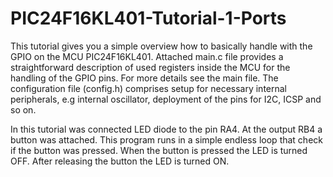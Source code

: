 # PIC24F16KL401-Tutorial-1-Ports
This tutorial gives you a simple overview how to basically handle with the GPIO on the MCU PIC24F16KL401.
Attached main.c file provides a straightforward description of used registers inside the MCU for the handling of the GPIO pins.
For more details see the main file.
The configuration file (config.h) comprises setup for necessary internal peripherals, e.g internal oscillator, deployment of the pins for I2C, ICSP and so on.

In this tutorial was connected LED diode to the pin RA4. At the output RB4 a button was attached. 
This program runs in a simple endless loop that check if the button was pressed. When the button is pressed the LED is turned OFF. After releasing the button the LED is turned ON.


